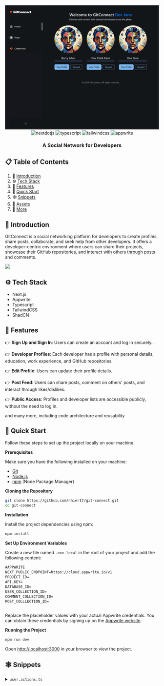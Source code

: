 <div align="center">
  <br />
      <img src="https://github.com/nhier17/git-connect/blob/main/public/icons/home2.png" alt="Project Banner">
    
  <br />

  <div>
    <img src="https://img.shields.io/badge/-Next_JS-black?style=for-the-badge&logoColor=white&logo=nextdotjs&color=000000" alt="nextdotjs" />
    <img src="https://img.shields.io/badge/-TypeScript-black?style=for-the-badge&logoColor=white&logo=typescript&color=3178C6" alt="typescript" />
    <img src="https://img.shields.io/badge/-Tailwind_CSS-black?style=for-the-badge&logoColor=white&logo=tailwindcss&color=06B6D4" alt="tailwindcss" />
    <img src="https://img.shields.io/badge/-Appwrite-black?style=for-the-badge&logoColor=white&logo=appwrite&color=FD366E" alt="appwrite" />
  </div>

  <h3 align="center">A Social Network for Developers</h3>

</div>

## 📋 <a name="table">Table of Contents</a>

1. 🤖 [Introduction](#introduction)
2. ⚙️ [Tech Stack](#tech-stack)
3. 🔋 [Features](#features)
4. 🤸 [Quick Start](#quick-start)
5. 🕸️ [Snippets](#snippets)
6. 🔗 [Assets](#links)
7. 🚀 [More](#more)



## <a name="introduction">🤖 Introduction</a>

GitConnect is a social networking platform for developers to create profiles, share posts, collaborate, and seek help from other developers. It offers a developer-centric environment where users can share their projects, showcase their GitHub repositories, and interact with others through posts and comments.

<a href="https://discord.com/invite/n6EdbFJ" target="_blank"><img src="https://github.com/sujatagunale/EasyRead/assets/151519281/618f4872-1e10-42da-8213-1d69e486d02e" /></a>

## <a name="tech-stack">⚙️ Tech Stack</a>

- Next.js
- Appwrite
- Typescript
- TailwindCSS
- ShadCN


## <a name="features">🔋 Features</a>

👉 **Sign Up and Sign In**: Users can create an account and log in securely..

👉 **Developer Profiles**: Each developer has a profile with personal details, education, work experience, and GitHub repositories.

👉 **Edit Profile**: Users can update their profile details.

👉 **Post Feed**: Users can share posts, comment on others' posts, and interact through likes/dislikes.

👉 **Public Access**: Profiles and developer lists are accessible publicly, without the need to log in.


and many more, including code architecture and reusability

## <a name="quick-start">🤸 Quick Start</a>

Follow these steps to set up the project locally on your machine.

**Prerequisites**

Make sure you have the following installed on your machine:

- [Git](https://git-scm.com/)
- [Node.js](https://nodejs.org/en)
- [npm](https://www.npmjs.com/) (Node Package Manager)

**Cloning the Repository**

```bash
git clone https://github.com/nhier17/git-connect.git
cd git-connect
```

**Installation**

Install the project dependencies using npm:

```bash
npm install
```

**Set Up Environment Variables**

Create a new file named `.env.local` in the root of your project and add the following content:

```env
#APPWRITE
NEXT_PUBLIC_ENDPOINT=https://cloud.appwrite.io/v1
PROJECT_ID=
API_KEY=
DATABASE_ID=
USER_COLLECTION_ID=
COMMENT_COLLECTION_ID=
POST_COLLLECTION_ID=


```

Replace the placeholder values with your actual Appwrite credentials. You can obtain these credentials by signing up on the [Appwrite website](https://appwrite.io/).

**Running the Project**

```bash
npm run dev
```

Open [http://localhost:3000](http://localhost:3000) in your browser to view the project.

## <a name="snippets">🕸️ Snippets</a>

<details>
<summary><code>user.actions.ts</code></summary>

```typescript

export const signIn = async ({ email, password }: signInProps) => {
  try {
    const { account } = await createSessionClient();
    
    // Create session
    const session = await account.createEmailPasswordSession(email, password);
    
    cookies().set("appwrite-session", session.secret, {
      path: "/",
      httpOnly: true,
      sameSite: "strict",
      secure: true,
    });
    
    const user = await getUserInfo({ userId: session.userId });
  
    // Return session data 
    return parseStringify(user);
  } catch (error) {
    console.error("Sign-in error:", error);
  }
};

export const signUp = async ({ password, ...userData }: SignUpParams) => {
  const { email, name } = userData;
  let newUserAccount;

  try {
    const { account, database } = await createAdminClient();
    
    // Create a new user account
    newUserAccount = await account.create(
      ID.unique(),
       email,
       password, 
       name
      );

    if (!newUserAccount) throw new Error("Error creating new user");

    // Insert user profile into the database
    const newUser = await database.createDocument(
      DATABASE_ID!,
      USER_COLLECTION_ID!,
      ID.unique(),
      {
        ...userData,
        userId: newUserAccount.$id,
      }
    );

    // Create a session for the new user
    const session = await account.createEmailPasswordSession(email, password);
    
    // Set the session in cookies securely
    cookies().set("appwrite-session", session.secret, {
      path: "/",
      httpOnly: true,
      sameSite: "strict",
      secure: true,
    });

    // Return the newly created user
    return  parseStringify(newUser);
  } catch (error) {
    console.error("Sign-up error:", error);
  }
};

//get logged in user
export async function getLoggedInUser() {
  try {
    const { account } = await createSessionClient();
    const result = await account.get();

    const user = await getUserInfo({ userId: result.$id})
    return parseStringify(user);
  } catch (error) {
    console.error("Loggd in error:", error);
  }
}

//log out user
export const logOutAccount = async () => {
  try {
    const { account } = await createSessionClient();
    cookies().delete("appwrite-session");

    await account.deleteSession("current");
  
    console.log('Logged out successfully')
  } catch (error) {
    return null;
  }
}
```

</details>



#
